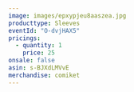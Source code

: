 ```yaml
---
image: images/epxypjeu8aaszea.jpg
producttype: Sleeves
eventId: "O-dvjHAX5"
pricings:
  - quantity: 1
    price: 25
onsale: false
asin: s-BJXdLMVvE
merchandise: comiket
---
```

